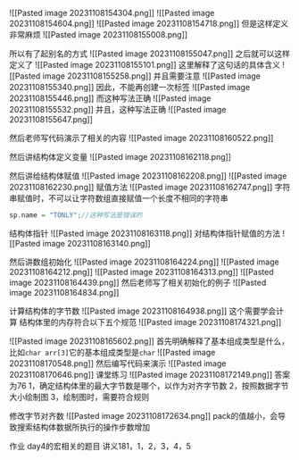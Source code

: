 ![[Pasted image 20231108154304.png]]
![[Pasted image 20231108154604.png]]
![[Pasted image 20231108154718.png]]
但是这样定义非常麻烦
![[Pasted image 20231108155008.png]]

所以有了起别名的方式
![[Pasted image 20231108155047.png]]
之后就可以这样定义了
![[Pasted image 20231108155101.png]]
这里解释了这句话的具体含义
![[Pasted image 20231108155258.png]]
并且需要注意
![[Pasted image 20231108155340.png]]
因此，不能再创建一次标签
![[Pasted image 20231108155446.png]]
而这种写法正确
![[Pasted image 20231108155532.png]]
并且，这种写法正确
![[Pasted image 20231108155647.png]]

然后老师写代码演示了相关的内容
![[Pasted image 20231108160522.png]]

然后讲结构体定义变量
![[Pasted image 20231108162118.png]]

然后讲给结构体赋值
![[Pasted image 20231108162208.png]]
![[Pasted image 20231108162230.png]]
赋值方法
![[Pasted image 20231108162747.png]]
字符串赋值时，不可以让字符数组直接赋值一个长度不相同的字符串
```C
sp.name = "TONLY";//这种写法是错误的
```

结构体指针
![[Pasted image 20231108163118.png]]
对结构体指针赋值的方法
![[Pasted image 20231108163140.png]]

然后讲数组初始化
![[Pasted image 20231108164224.png]]
![[Pasted image 20231108164212.png]]
![[Pasted image 20231108164313.png]]
![[Pasted image 20231108164439.png]]
然后老师写了相关初始化的例子
![[Pasted image 20231108164834.png]]

计算结构体的字节数
![[Pasted image 20231108164938.png]]
这个需要学会计算
结构体里的内存符合以下五个规范
![[Pasted image 20231108174321.png]]

![[Pasted image 20231108165602.png]]
首先明确解释了基本组成类型是什么，比如`char arr[3]`它的基本组成类型是`char`
![[Pasted image 20231108170548.png]]
然后编写代码来演示
![[Pasted image 20231108170646.png]]
课堂练习
![[Pasted image 20231108172149.png]]
答案为76
1，确定结构体里的最大字节数是哪个，以作为对齐字节数
2，按照数据字节大小绘制图
3，绘制图时，需要符合规则

修改字节对齐数
![[Pasted image 20231108172634.png]]
pack的值越小，会导致搜索结构体数据所执行的操作步数增加

作业
day4的宏相关的题目
讲义181，1，2，3，4，5

